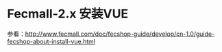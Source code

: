 Fecmall-2.x 安装VUE
============


参看：http://www.fecmall.com/doc/fecshop-guide/develop/cn-1.0/guide-fecshop-about-install-vue.html